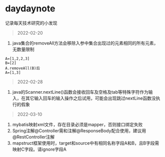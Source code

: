 # daydaynote
记录每天技术研究的小发现
> 2022-02-20
1.  java集合的removeAll方法会移除入参中集合出现过的元素相同的所有元素，无数量限制
```
A=[1,2,2,3]
B=[2]
A.removeAll(B)后
A=[1,3]
```
> 2022-02-28
1.  java的Scanner.nextLine()函数会接收回车及空格及tab等特殊字符作为输入，在其它输入回车的输入操作之后试用，可能会出现跳过nextLine函数没执行的假象

>2022-03-10
1.  mybatis映射xml文件，存在目录必须是mapper，否则接口绑定失败
2.  Spring注解@Controller需和注解@ResponseBody配合使用，建议用@RestController注解
3.  mapstruct框架使用时，target和source中有相同名称字段A和B，且B字段需映射C字段。请ignore字段A
